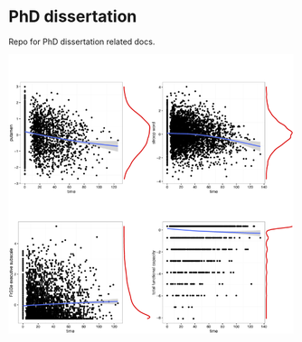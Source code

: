 # PhD dissertation

Repo for PhD dissertation related docs.



![](./Dissertation%20thesis/Paper%201/figures/data_densities_loess.png)